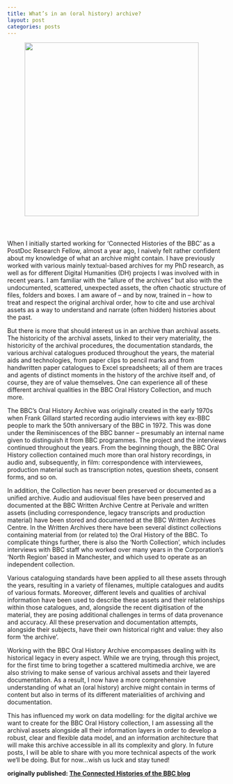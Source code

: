 ```yaml
---
title: What’s in an (oral history) archive?
layout: post
categories: posts
---
```

<figure><a href="../images/BBC.jpg"><img src="../images/BBC.jpg" width="400px" style="margin-bottom: 40px" alt=""/></a></figure>


When I initially started working for ‘Connected Histories of the BBC’ as a PostDoc Research Fellow, almost a year ago, I naively felt rather confident about my knowledge of what an archive might contain. I have previously worked with various mainly textual-based archives for my PhD research, as well as for different Digital Humanities (DH) projects I was involved with in recent years. I am familiar with the “allure of the archives” but also with the undocumented, scattered, unexpected assets, the often chaotic structure of files, folders and boxes. I am aware of – and by now, trained in – how to treat and respect the original archival order, how to cite and use archival assets as a way to understand and narrate (often hidden) histories about the past.

But there is more that should interest us in an archive than archival assets. The historicity of the archival assets, linked to their very materiality, the historicity of the archival procedures, the documentation standards, the various archival catalogues produced throughout the years, the material aids and technologies, from paper clips to pencil marks and from handwritten paper catalogues to Excel spreadsheets; all of them are traces and agents of distinct moments in the history of the archive itself and, of course, they are of value themselves. One can experience all of these different archival qualities in the BBC Oral History Collection, and much more.

The BBC’s Oral History Archive was originally created in the early 1970s when Frank Gillard started recording audio interviews with key ex-BBC people to mark the 50th anniversary of the BBC in 1972. This was done under the Reminiscences of the BBC banner – presumably an internal name given to distinguish it from BBC programmes. The project and the interviews continued throughout the years. From the beginning though, the BBC Oral History collection contained much more than oral history recordings, in audio and, subsequently, in film: correspondence with interviewees, production material such as transcription notes, question sheets, consent forms, and so on.

In addition, the Collection has never been preserved or documented as a unified archive. Audio and audiovisual files have been preserved and documented at the BBC Written Archive Centre at Perivale and written assets (including correspondence, legacy transcripts and production material) have been stored and documented at the BBC Written Archives Centre. In the Written Archives there have been several distinct collections containing material from (or related to) the Oral History of the BBC. To complicate things further, there is also the ‘North Collection’, which includes interviews with BBC staff who worked over many years in the Corporation’s ‘North Region’ based in Manchester, and which used to operate as an independent collection.

Various cataloguing standards have been applied to all these assets through the years, resulting in a variety of filenames, multiple catalogues and audits of various formats. Moreover, different levels and qualities of archival information have been used to describe these assets and their relationships within those catalogues, and, alongside the recent digitisation of the material, they are posing additional challenges in terms of data provenance and accuracy. All these preservation and documentation attempts, alongside their subjects, have their own historical right and value: they also form ‘the archive’.

Working with the BBC Oral History Archive encompasses dealing with its historical legacy in every aspect. While we are trying, through this project, for the first time to bring together a scattered multimedia archive, we are also striving to make sense of various archival assets and their layered documentation. As a result, I now have a more comprehensive understanding of what an (oral history) archive might contain in terms of content but also in terms of its different materialities of archiving and documentation.

This has influenced my work on data modelling: for the digital archive we want to create for the BBC Oral History collection, I am assessing all the archival assets alongside all their information layers in order to develop a robust, clear and flexible data model, and an information architecture that will make this archive accessible in all its complexity and glory. In future posts, I will be able to share with you more technical aspects of the work we‘ll be doing. But for now…wish us luck and stay tuned!

**originally published: <a href="https://blogs.sussex.ac.uk/connected-histories-of-the-bbc/blogs/">The Connected Histories of the BBC blog </a>**
